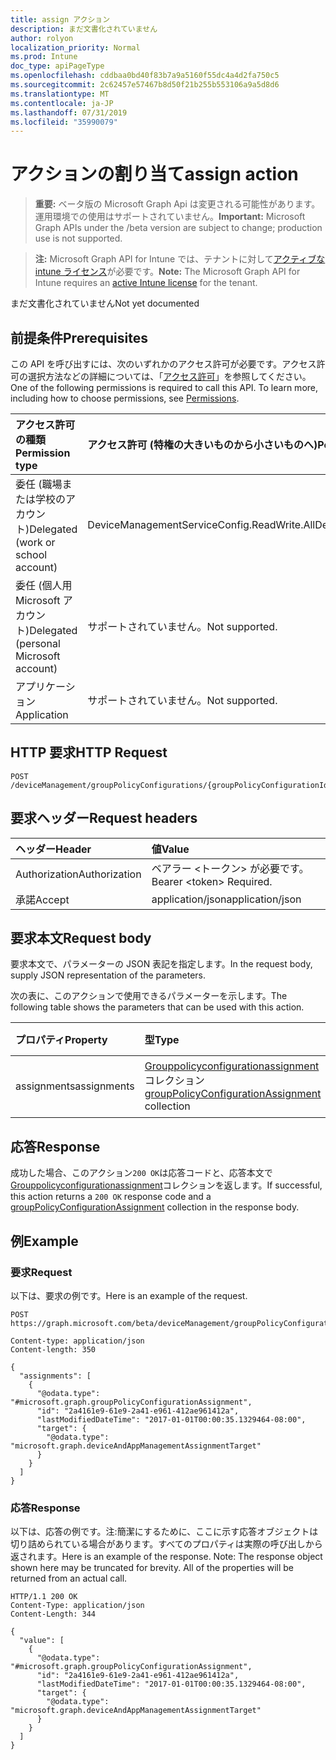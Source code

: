 ```yaml
---
title: assign アクション
description: まだ文書化されていません
author: rolyon
localization_priority: Normal
ms.prod: Intune
doc_type: apiPageType
ms.openlocfilehash: cddbaa0bd40f83b7a9a5160f55dc4a4d2fa750c5
ms.sourcegitcommit: 2c62457e57467b8d50f21b255b553106a9a5d8d6
ms.translationtype: MT
ms.contentlocale: ja-JP
ms.lasthandoff: 07/31/2019
ms.locfileid: "35990079"
---
```

# <a name="assign-action"></a><span data-ttu-id="fc8ae-103">アクションの割り当て</span><span class="sxs-lookup"><span data-stu-id="fc8ae-103">assign action</span></span>

> <span data-ttu-id="fc8ae-104">**重要:** ベータ版の Microsoft Graph Api は変更される可能性があります。運用環境での使用はサポートされていません。</span><span class="sxs-lookup"><span data-stu-id="fc8ae-104">**Important:** Microsoft Graph APIs under the /beta version are subject to change; production use is not supported.</span></span>

> <span data-ttu-id="fc8ae-105">**注:** Microsoft Graph API for Intune では、テナントに対して[アクティブな intune ライセンス](https://go.microsoft.com/fwlink/?linkid=839381)が必要です。</span><span class="sxs-lookup"><span data-stu-id="fc8ae-105">**Note:** The Microsoft Graph API for Intune requires an [active Intune license](https://go.microsoft.com/fwlink/?linkid=839381) for the tenant.</span></span>

<span data-ttu-id="fc8ae-106">まだ文書化されていません</span><span class="sxs-lookup"><span data-stu-id="fc8ae-106">Not yet documented</span></span>

## <a name="prerequisites"></a><span data-ttu-id="fc8ae-107">前提条件</span><span class="sxs-lookup"><span data-stu-id="fc8ae-107">Prerequisites</span></span>
<span data-ttu-id="fc8ae-p101">この API を呼び出すには、次のいずれかのアクセス許可が必要です。アクセス許可の選択方法などの詳細については、「[アクセス許可](/graph/permissions-reference)」を参照してください。</span><span class="sxs-lookup"><span data-stu-id="fc8ae-p101">One of the following permissions is required to call this API. To learn more, including how to choose permissions, see [Permissions](/graph/permissions-reference).</span></span>

|<span data-ttu-id="fc8ae-110">アクセス許可の種類</span><span class="sxs-lookup"><span data-stu-id="fc8ae-110">Permission type</span></span>|<span data-ttu-id="fc8ae-111">アクセス許可 (特権の大きいものから小さいものへ)</span><span class="sxs-lookup"><span data-stu-id="fc8ae-111">Permissions (from most to least privileged)</span></span>|
|:---|:---|
|<span data-ttu-id="fc8ae-112">委任 (職場または学校のアカウント)</span><span class="sxs-lookup"><span data-stu-id="fc8ae-112">Delegated (work or school account)</span></span>|<span data-ttu-id="fc8ae-113">DeviceManagementServiceConfig.ReadWrite.All</span><span class="sxs-lookup"><span data-stu-id="fc8ae-113">DeviceManagementServiceConfig.ReadWrite.All</span></span>|
|<span data-ttu-id="fc8ae-114">委任 (個人用 Microsoft アカウント)</span><span class="sxs-lookup"><span data-stu-id="fc8ae-114">Delegated (personal Microsoft account)</span></span>|<span data-ttu-id="fc8ae-115">サポートされていません。</span><span class="sxs-lookup"><span data-stu-id="fc8ae-115">Not supported.</span></span>|
|<span data-ttu-id="fc8ae-116">アプリケーション</span><span class="sxs-lookup"><span data-stu-id="fc8ae-116">Application</span></span>|<span data-ttu-id="fc8ae-117">サポートされていません。</span><span class="sxs-lookup"><span data-stu-id="fc8ae-117">Not supported.</span></span>|

## <a name="http-request"></a><span data-ttu-id="fc8ae-118">HTTP 要求</span><span class="sxs-lookup"><span data-stu-id="fc8ae-118">HTTP Request</span></span>
<!-- {
  "blockType": "ignored"
}
-->
``` http
POST /deviceManagement/groupPolicyConfigurations/{groupPolicyConfigurationId}/assign
```

## <a name="request-headers"></a><span data-ttu-id="fc8ae-119">要求ヘッダー</span><span class="sxs-lookup"><span data-stu-id="fc8ae-119">Request headers</span></span>
|<span data-ttu-id="fc8ae-120">ヘッダー</span><span class="sxs-lookup"><span data-stu-id="fc8ae-120">Header</span></span>|<span data-ttu-id="fc8ae-121">値</span><span class="sxs-lookup"><span data-stu-id="fc8ae-121">Value</span></span>|
|:---|:---|
|<span data-ttu-id="fc8ae-122">Authorization</span><span class="sxs-lookup"><span data-stu-id="fc8ae-122">Authorization</span></span>|<span data-ttu-id="fc8ae-123">ベアラー &lt;トークン&gt; が必要です。</span><span class="sxs-lookup"><span data-stu-id="fc8ae-123">Bearer &lt;token&gt; Required.</span></span>|
|<span data-ttu-id="fc8ae-124">承諾</span><span class="sxs-lookup"><span data-stu-id="fc8ae-124">Accept</span></span>|<span data-ttu-id="fc8ae-125">application/json</span><span class="sxs-lookup"><span data-stu-id="fc8ae-125">application/json</span></span>|

## <a name="request-body"></a><span data-ttu-id="fc8ae-126">要求本文</span><span class="sxs-lookup"><span data-stu-id="fc8ae-126">Request body</span></span>
<span data-ttu-id="fc8ae-127">要求本文で、パラメーターの JSON 表記を指定します。</span><span class="sxs-lookup"><span data-stu-id="fc8ae-127">In the request body, supply JSON representation of the parameters.</span></span>

<span data-ttu-id="fc8ae-128">次の表に、このアクションで使用できるパラメーターを示します。</span><span class="sxs-lookup"><span data-stu-id="fc8ae-128">The following table shows the parameters that can be used with this action.</span></span>

|<span data-ttu-id="fc8ae-129">プロパティ</span><span class="sxs-lookup"><span data-stu-id="fc8ae-129">Property</span></span>|<span data-ttu-id="fc8ae-130">型</span><span class="sxs-lookup"><span data-stu-id="fc8ae-130">Type</span></span>|<span data-ttu-id="fc8ae-131">説明</span><span class="sxs-lookup"><span data-stu-id="fc8ae-131">Description</span></span>|
|:---|:---|:---|
|<span data-ttu-id="fc8ae-132">assignments</span><span class="sxs-lookup"><span data-stu-id="fc8ae-132">assignments</span></span>|<span data-ttu-id="fc8ae-133">[Grouppolicyconfigurationassignment](../resources/intune-grouppolicy-grouppolicyconfigurationassignment.md)コレクション</span><span class="sxs-lookup"><span data-stu-id="fc8ae-133">[groupPolicyConfigurationAssignment](../resources/intune-grouppolicy-grouppolicyconfigurationassignment.md) collection</span></span>|<span data-ttu-id="fc8ae-134">まだ文書化されていません</span><span class="sxs-lookup"><span data-stu-id="fc8ae-134">Not yet documented</span></span>|



## <a name="response"></a><span data-ttu-id="fc8ae-135">応答</span><span class="sxs-lookup"><span data-stu-id="fc8ae-135">Response</span></span>
<span data-ttu-id="fc8ae-136">成功した場合、このアクション`200 OK`は応答コードと、応答本文で[Grouppolicyconfigurationassignment](../resources/intune-grouppolicy-grouppolicyconfigurationassignment.md)コレクションを返します。</span><span class="sxs-lookup"><span data-stu-id="fc8ae-136">If successful, this action returns a `200 OK` response code and a [groupPolicyConfigurationAssignment](../resources/intune-grouppolicy-grouppolicyconfigurationassignment.md) collection in the response body.</span></span>

## <a name="example"></a><span data-ttu-id="fc8ae-137">例</span><span class="sxs-lookup"><span data-stu-id="fc8ae-137">Example</span></span>

### <a name="request"></a><span data-ttu-id="fc8ae-138">要求</span><span class="sxs-lookup"><span data-stu-id="fc8ae-138">Request</span></span>
<span data-ttu-id="fc8ae-139">以下は、要求の例です。</span><span class="sxs-lookup"><span data-stu-id="fc8ae-139">Here is an example of the request.</span></span>
``` http
POST https://graph.microsoft.com/beta/deviceManagement/groupPolicyConfigurations/{groupPolicyConfigurationId}/assign

Content-type: application/json
Content-length: 350

{
  "assignments": [
    {
      "@odata.type": "#microsoft.graph.groupPolicyConfigurationAssignment",
      "id": "2a4161e9-61e9-2a41-e961-412ae961412a",
      "lastModifiedDateTime": "2017-01-01T00:00:35.1329464-08:00",
      "target": {
        "@odata.type": "microsoft.graph.deviceAndAppManagementAssignmentTarget"
      }
    }
  ]
}
```

### <a name="response"></a><span data-ttu-id="fc8ae-140">応答</span><span class="sxs-lookup"><span data-stu-id="fc8ae-140">Response</span></span>
<span data-ttu-id="fc8ae-p102">以下は、応答の例です。注:簡潔にするために、ここに示す応答オブジェクトは切り詰められている場合があります。すべてのプロパティは実際の呼び出しから返されます。</span><span class="sxs-lookup"><span data-stu-id="fc8ae-p102">Here is an example of the response. Note: The response object shown here may be truncated for brevity. All of the properties will be returned from an actual call.</span></span>
``` http
HTTP/1.1 200 OK
Content-Type: application/json
Content-Length: 344

{
  "value": [
    {
      "@odata.type": "#microsoft.graph.groupPolicyConfigurationAssignment",
      "id": "2a4161e9-61e9-2a41-e961-412ae961412a",
      "lastModifiedDateTime": "2017-01-01T00:00:35.1329464-08:00",
      "target": {
        "@odata.type": "microsoft.graph.deviceAndAppManagementAssignmentTarget"
      }
    }
  ]
}
```





